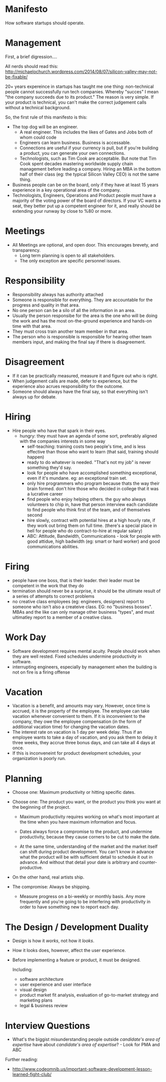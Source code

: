 Manifesto
=========

How software startups should operate.


Management
==========
First, a brief digression....

All nerds should read this: http://michaelochurch.wordpress.com/2014/08/07/silicon-valley-may-not-be-fixable/

20+ years expereince in startups has taught me one thing: non-technical people cannot successfully run tech companies.  Whereby "succes" I mean "the company succeeds due to its product."  The reason is very simple. If your product is technical, you can't make the correct judgement calls without a technical background. 

So, the first rule of this manifesto is this:
- The top dog will be an engineer.  
  - A real engineer.  This includes the likes of Gates and Jobs both of whom could code
  - Engineers can learn business.  Business is accessable.
  - Connections are useful if your currency is pull, but if you're building a product, you can generate your own connections.
  - Technologists, such as Tim Cook are acceptable. But note that Tim Cook spent decades mastering worldwide supply chain management before leading a company. Hiring an MBA in the bottom half of their class (eg: the typical Silicon Valley CEO) is not the same thing.
- Business people can be on the board, only if they have at least 15 years experience in a key operational area of the company. 
- Technologists, Engineers, Operations and Product people must have a majority of the voting power of the board of directors.  If your VC wants a seat, they better put up a competent engineer for it, and really should be extending your runway by close to %80 or more.

Meetings
========

- All Meetings are optional, and open door.  This encourages brevety, and transparency.
  - Long term planning is open to all stakeholders.
  - The only exception are specific personnel issues.  

Responsibility
==============

  - Responsibility always has authority attached
  - Someone is responsible for everything.  They are accountable for the progress and quality in that area.  
  - No one person can be a silo of all the information in an area.  
  - Usually the person responsibe for the area is the one who will be doing the work and has the most on-the-ground   experience and hands-on time with that area.  
  - They must cross train another team member in that area.   
  - The person who is responsible is responsible for hearing other team members input, and making the final say if there is disagreement.

Disagreement
============

- If it can be practically measured, measure it and figure out who is right.
- When judgement calls are made, defer to experience, but the experience also acrues responsibility for the outcome.
- Someone should always have the final say, so that everything isn't always up for debate.

Hiring
======

- Hire people who have that spark in their eyes.
  - hungry: they must have an agenda of some sort, preferably aligned with the companies interests in some way
    - self-teaching: training costs two people's time, and is less effective than those who want to learn (that said, training should happen)
    - ready to do whatever is needed.  "That's not my job" is never something they'd say.
    - look for people who have accomplished something exceptional, even if it's mundane.  eg: an exceptional train set.
    - only hire programmers who program because thats the way their brain formed. don't hire those who decided in college that it was a lucrative career
    - find people who enjoy helping others. the guy who always volunteers to chip in, have that person interview each candidate to find people who think first of the team, and of themselves second
    - hire slowly, contract with potential hires at a high hourly rate, if they work out bring them on full time. (there's a special place in hell for people who do contract-to-hire at regular salary)
    - ABC: Attitude, Bandwidth, Communications - look for people with good attidue, high badwidth (eg: smart or hard worker) and good communications abilities. 

Firing
======

  - people have one boss, that is their leader. their leader must be competent in the work that they do
  - termination should never be a surprise, it should be the ultimate result of a series of attempts to correct problems
  - no creative class employees (eg: engineers, designers) report to someone who isn't also a createive class.  EG: no "business bosses".  MBAs and the like can only manage other business "types", and must ultimatley report to a member of a creative class.

Work Day
========

- Software development requires mental acuity.  People should work when they are well rested.  Fixed schedules undermine productivity in software. 
- interrupting engineers, especially by management when the building is not on fire is a firing offense

Vacation
========

- Vacation is a benefit, and amounts may vary.  However, once time is accrued, it is the property of the employee.  The employee can take vacation whenever convenient to them.  If it is inconvenient to the company, they owe the employee compensation (in the form of additional vacation time) for changing the vacation dates.
- The interest rate on vacation is 1 day per week delay.  Thus if an employee wants to take a day of vacation, and you ask them to delay it three weeks, they accrue three bonus days, and can take all 4 days at once.
- If this is inconveneint for product development schedules, your organization is poorly run.
  
Planning
========

- Choose one: Maximum productivity or hitting specific dates.  
- Choose one: The product you want, or the product you think you want at the beginning of the project.
  
  - Maximum productivity requires working on what's most important at the time when you have maximum information and focus. 
  
  - Dates always force a compromise to the product, and undermine productivity, because they cause corners to be cut to make the date.
  
  - At the same time, understanding of the market and the market itself can shift during product development.  You can't know in advance what the product will be with sufficient detail to schedule it out in advance.  And without that detail your date is arbitrary and counter-productive.
  
- On the other hand, real artists ship. 
  
- The compromise: Always be shipping.
  
  - Measure progress on a bi-weekly or monthly basis. Any more frequently and you're going to be interfering with productivity in order to have something new to report each day.
  

The Design / Development Duality
================================

  - Design is how it *works*, not how it *looks*. 
  - How it looks does, however, affect the user experience.
  - Before implementing a feature or product, it must be designed.
  
    Including:
    - software architecture
    - user experience and user interface
    - visual design
    - product market fit analysis, evaluation of go-to-market strategy and marketing plans
    - legal & business review
  
Interview Questions
===================

- What's the biggist misunderstanding people outside *candidate's area of expertise* have about *candidate's area of expertise*?  - Look for PMA and ABC

Further reading:
- http://www.codeomnib.us/important-software-development-lesson-learned-fight-club/
